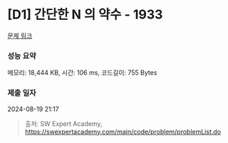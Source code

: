 # [D1] 간단한 N 의 약수 - 1933 

[문제 링크](https://swexpertacademy.com/main/code/problem/problemDetail.do?contestProbId=AV5PhcWaAKIDFAUq) 

### 성능 요약

메모리: 18,444 KB, 시간: 106 ms, 코드길이: 755 Bytes

### 제출 일자

2024-08-19 21:17



> 출처: SW Expert Academy, https://swexpertacademy.com/main/code/problem/problemList.do